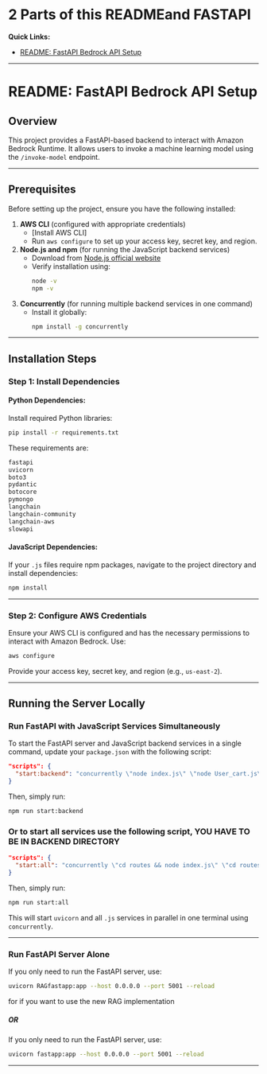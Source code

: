 # 2 Parts of this READMEand FASTAPI

**Quick Links:**
- [README: FastAPI Bedrock API Setup](#overview)

---

# README: FastAPI Bedrock API Setup

## Overview
This project provides a FastAPI-based backend to interact with Amazon Bedrock Runtime. It allows users to invoke a machine learning model using the `/invoke-model` endpoint.

---

## Prerequisites

Before setting up the project, ensure you have the following installed:

1. **AWS CLI** (configured with appropriate credentials)
   - [Install AWS CLI]
   - Run `aws configure` to set up your access key, secret key, and region.
2. **Node.js and npm** (for running the JavaScript backend services)
   - Download from [Node.js official website](https://nodejs.org/)
   - Verify installation using:
     ```bash
     node -v
     npm -v
     ```
3. **Concurrently** (for running multiple backend services in one command)
   - Install it globally:
     ```bash
     npm install -g concurrently
     ```

---

## Installation Steps

### Step 1: Install Dependencies

#### Python Dependencies:
Install required Python libraries:
```bash
pip install -r requirements.txt
```
These requirements are:
```bash
fastapi
uvicorn
boto3
pydantic
botocore
pymongo
langchain
langchain-community
langchain-aws
slowapi
```

#### JavaScript Dependencies:
If your `.js` files require npm packages, navigate to the project directory and install dependencies:
```bash
npm install
```

---

### Step 2: Configure AWS Credentials

Ensure your AWS CLI is configured and has the necessary permissions to interact with Amazon Bedrock. Use:
```bash
aws configure
```
Provide your access key, secret key, and region (e.g., `us-east-2`).

---

## Running the Server Locally

### Run FastAPI with JavaScript Services Simultaneously

To start the FastAPI server and JavaScript backend services in a single command, update your `package.json` with the following script:

```json
"scripts": {
  "start:backend": "concurrently \"node index.js\" \"node User_cart.js\""
}
```

Then, simply run:
```bash
npm run start:backend
```

### Or to start all services use the following script, YOU HAVE TO BE IN BACKEND DIRECTORY
```json
"scripts": {
  "start:all": "concurrently \"cd routes && node index.js\" \"cd routes && node User_cart.js\" \"cd routes && node order_history.js\" \"cd ai && uvicorn RAGfastapp:app --host 0.0.0.0 --port 5001 --reload\" \"cd ../frontend && npm start\""
}
```

Then, simply run:
```bash
npm run start:all
```

This will start `uvicorn` and all `.js` services in parallel in one terminal using `concurrently`.

---


### Run FastAPI Server Alone
If you only need to run the FastAPI server, use:
```bash
uvicorn RAGfastapp:app --host 0.0.0.0 --port 5001 --reload
```
for if you want to use the new RAG implementation

##### OR

If you only need to run the FastAPI server, use:
```bash
uvicorn fastapp:app --host 0.0.0.0 --port 5001 --reload
```

---
